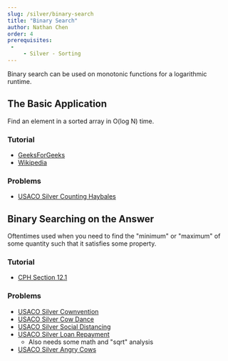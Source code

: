 ```yaml
---
slug: /silver/binary-search
title: "Binary Search"
author: Nathan Chen
order: 4
prerequisites: 
 - 
     - Silver - Sorting
---
```


Binary search can be used on monotonic functions for a logarithmic runtime.

<!-- END DESCRIPTION -->

## The Basic Application

Find an element in a sorted array in O(log N) time.
### Tutorial

- [GeeksForGeeks](https://www.geeksforgeeks.org/binary-search/)
- [Wikipedia](https://en.wikipedia.org/wiki/Binary_search_algorithm)
### Problems
 - [USACO Silver Counting Haybales](http://www.usaco.org/index.php?page=viewproblem2&cpid=666)
 
 ## Binary Searching on the Answer
 Oftentimes used when you need to find the "minimum" or "maximum" of some quantity such that it satisfies some property.
  ### Tutorial
  - [CPH Section 12.1](https://www.overleaf.com/project/5e73f65cde1d010001224d8a)
### Problems
- [USACO Silver Cownvention](http://www.usaco.org/index.php?page=viewproblem2&cpid=858)
- [USACO Silver Cow Dance](http://www.usaco.org/index.php?page=viewproblem2&cpid=690)
- [USACO Silver Social Distancing](http://www.usaco.org/index.php?page=viewproblem2&cpid=1038)
- [USACO Silver Loan Repayment](http://www.usaco.org/index.php?page=viewproblem2&cpid=991)
	- Also needs some math and "sqrt" analysis
- [USACO Silver Angry Cows](http://usaco.org/index.php?page=viewproblem2&cpid=594)
